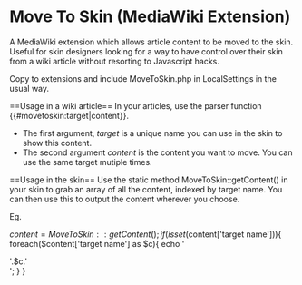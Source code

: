 Move To Skin (MediaWiki Extension)
====================

A MediaWiki extension which allows article content to be moved to the skin. Useful for skin designers looking for a way to have control over their skin from a wiki article without resorting to Javascript hacks.

Copy to extensions and include MoveToSkin.php in LocalSettings in the usual way.

==Usage in a wiki article==
In your articles, use the parser function {{#movetoskin:target|content}}.
* The first argument, *target* is a unique name you can use in the skin to show this content.
* The second argument *content* is the content you want to move.
You can use the same target mutiple times.

==Usage in the skin==
Use the static method MoveToSkin::getContent() in your skin to grab an array of all the content, indexed by target name. You can then use this to output the content wherever you choose.

Eg.

$content = MoveToSkin::getContent();
if(isset($content['target name'])){
	foreach($content['target name'] as $c){
		echo '<div class="something">'.$c.'</div>';
	}
}
